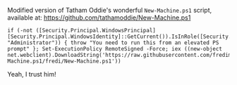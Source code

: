 Modified version of Tatham Oddie's wonderful `New-Machine.ps1` script, available at: https://github.com/tathamoddie/New-Machine.ps1

    if (-not ([Security.Principal.WindowsPrincipal][Security.Principal.WindowsIdentity]::GetCurrent()).IsInRole([Security.Principal.WindowsBuiltInRole] "Administrator")) { throw "You need to run this from an elevated PS prompt" }; Set-ExecutionPolicy RemoteSigned -Force; iex ((new-object net.webclient).DownloadString('https://raw.githubusercontent.com/fredimachado/New-Machine.ps1/fredi/New-Machine.ps1'))

Yeah, I trust him!
